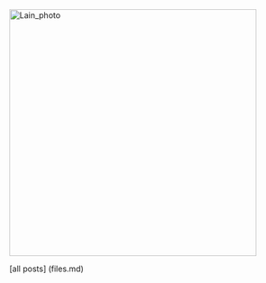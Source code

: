 <img width="438" alt="Lain_photo" src="https://github.com/lains-goodbye/lains-goodbye.github.io/assets/166209434/0f79624a-5613-4879-9eab-c51de0e03761">

[all posts] (files.md)
